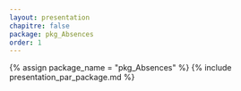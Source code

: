 ```yaml
---
layout: presentation
chapitre: false
package: pkg_Absences
order: 1
---
```


{% assign package_name = "pkg_Absences" %}
{% include presentation_par_package.md %}